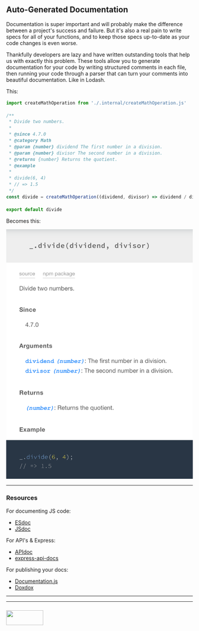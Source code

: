 ## Auto-Generated Documentation

Documentation is super important and will probably make the difference between a project's success and failure.  But it's also a real pain to write specs for all of your functions, and to keep those specs up-to-date as your code changes is even worse.

Thankfully developers are lazy and have written outstanding tools that help us with exactly this problem.  These tools allow you to generate documentation for your code by writing structured comments in each file, then running your code through a parser that can turn your comments into beautiful documentation.  Like in Lodash. 

This:

```js
import createMathOperation from './.internal/createMathOperation.js'

/**
 * Divide two numbers.
 *
 * @since 4.7.0
 * @category Math
 * @param {number} dividend The first number in a division.
 * @param {number} divisor The second number in a division.
 * @returns {number} Returns the quotient.
 * @example
 *
 * divide(6, 4)
 * // => 1.5
 */
const divide = createMathOperation((dividend, divisor) => dividend / divisor, 1)

export default divide
```

Becomes this: 

![](./lodash_divide.png)

___

### Resources

For documenting JS code:
* [ESdoc](https://esdoc.org)
* [JSdoc](http://usejsdoc.org)

For API's & Express:
* [APIdoc](https://blog.jscrambler.com/documenting-apis-using-apidoc-js/)
* [express-api-docs](https://github.com/howardabrams/express-api-docs)

For publishing your docs:
* [Documentation.js](https://github.com/documentationjs/documentation)
* [Doxdox](https://doxdox.org)


___
___
### <a href="http://elewa.education/blog" target="_blank"><img src="https://user-images.githubusercontent.com/18554853/34921062-506450ae-f97d-11e7-875f-6feeb26ad72d.png" width="100" height="40"/></a>